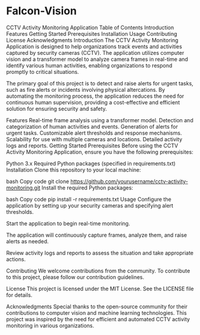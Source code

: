 # Falcon-Vision


CCTV Activity Monitoring Application
Table of Contents
Introduction
Features
Getting Started
Prerequisites
Installation
Usage
Contributing
License
Acknowledgments
Introduction
The CCTV Activity Monitoring Application is designed to help organizations track events and activities captured by security cameras (CCTV). The application utilizes computer vision and a transformer model to analyze camera frames in real-time and identify various human activities, enabling organizations to respond promptly to critical situations.

The primary goal of this project is to detect and raise alerts for urgent tasks, such as fire alerts or incidents involving physical altercations. By automating the monitoring process, the application reduces the need for continuous human supervision, providing a cost-effective and efficient solution for ensuring security and safety.

Features
Real-time frame analysis using a transformer model.
Detection and categorization of human activities and events.
Generation of alerts for urgent tasks.
Customizable alert thresholds and response mechanisms.
Scalability for use with multiple cameras and locations.
Detailed activity logs and reports.
Getting Started
Prerequisites
Before using the CCTV Activity Monitoring Application, ensure you have the following prerequisites:

Python 3.x
Required Python packages (specified in requirements.txt)
Installation
Clone this repository to your local machine:

bash
Copy code
git clone https://github.com/yourusername/cctv-activity-monitoring.git
Install the required Python packages:

bash
Copy code
pip install -r requirements.txt
Usage
Configure the application by setting up your security cameras and specifying alert thresholds.

Start the application to begin real-time monitoring.

The application will continuously capture frames, analyze them, and raise alerts as needed.

Review activity logs and reports to assess the situation and take appropriate actions.

Contributing
We welcome contributions from the community. To contribute to this project, please follow our contribution guidelines.

License
This project is licensed under the MIT License. See the LICENSE file for details.

Acknowledgments
Special thanks to the open-source community for their contributions to computer vision and machine learning technologies.
This project was inspired by the need for efficient and automated CCTV activity monitoring in various organizations.
